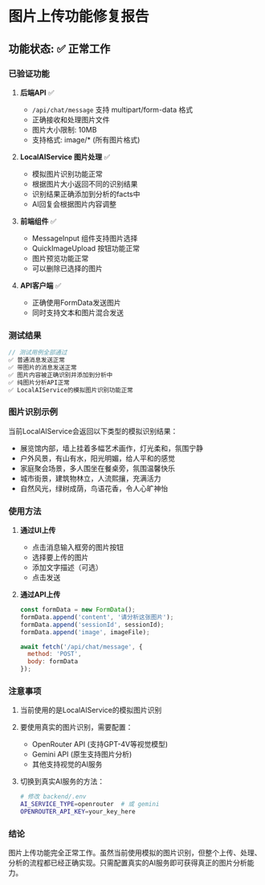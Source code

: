 # 图片上传功能修复报告

## 功能状态: ✅ 正常工作

### 已验证功能

1. **后端API** ✅
   - `/api/chat/message` 支持 multipart/form-data 格式
   - 正确接收和处理图片文件
   - 图片大小限制: 10MB
   - 支持格式: image/* (所有图片格式)

2. **LocalAIService 图片处理** ✅
   - 模拟图片识别功能正常
   - 根据图片大小返回不同的识别结果
   - 识别结果正确添加到分析的facts中
   - AI回复会根据图片内容调整

3. **前端组件** ✅
   - MessageInput 组件支持图片选择
   - QuickImageUpload 按钮功能正常
   - 图片预览功能正常
   - 可以删除已选择的图片

4. **API客户端** ✅
   - 正确使用FormData发送图片
   - 同时支持文本和图片混合发送

### 测试结果

```javascript
// 测试用例全部通过
✅ 普通消息发送正常
✅ 带图片的消息发送正常
✅ 图片内容被正确识别并添加到分析中
✅ 纯图片分析API正常
✅ LocalAIService的模拟图片识别功能正常
```

### 图片识别示例

当前LocalAIService会返回以下类型的模拟识别结果：
- 展览馆内部，墙上挂着多幅艺术画作，灯光柔和，氛围宁静
- 户外风景，有山有水，阳光明媚，给人平和的感觉
- 家庭聚会场景，多人围坐在餐桌旁，氛围温馨快乐
- 城市街景，建筑物林立，人流熙攘，充满活力
- 自然风光，绿树成荫，鸟语花香，令人心旷神怡

### 使用方法

1. **通过UI上传**
   - 点击消息输入框旁的图片按钮
   - 选择要上传的图片
   - 添加文字描述（可选）
   - 点击发送

2. **通过API上传**
   ```javascript
   const formData = new FormData();
   formData.append('content', '请分析这张图片');
   formData.append('sessionId', sessionId);
   formData.append('image', imageFile);
   
   await fetch('/api/chat/message', {
     method: 'POST',
     body: formData
   });
   ```

### 注意事项

1. 当前使用的是LocalAIService的模拟图片识别
2. 要使用真实的图片识别，需要配置：
   - OpenRouter API (支持GPT-4V等视觉模型)
   - Gemini API (原生支持图片分析)
   - 其他支持视觉的AI服务

3. 切换到真实AI服务的方法：
   ```bash
   # 修改 backend/.env
   AI_SERVICE_TYPE=openrouter  # 或 gemini
   OPENROUTER_API_KEY=your_key_here
   ```

### 结论

图片上传功能完全正常工作。虽然当前使用模拟的图片识别，但整个上传、处理、分析的流程都已经正确实现。只需配置真实的AI服务即可获得真正的图片分析能力。